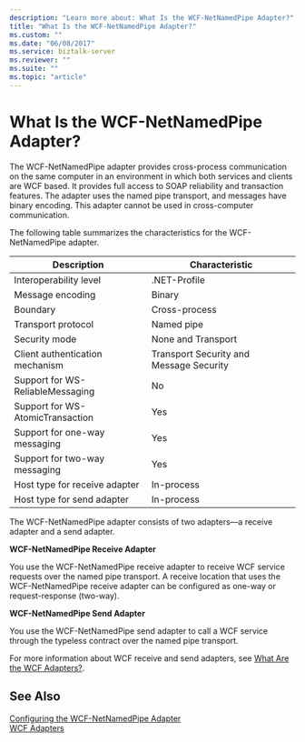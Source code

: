 ```yaml
---
description: "Learn more about: What Is the WCF-NetNamedPipe Adapter?"
title: "What Is the WCF-NetNamedPipe Adapter?"
ms.custom: ""
ms.date: "06/08/2017"
ms.service: biztalk-server
ms.reviewer: ""
ms.suite: ""
ms.topic: "article"
---
```

# What Is the WCF-NetNamedPipe Adapter?
The WCF-NetNamedPipe adapter provides cross-process communication on the same computer in an environment in which both services and clients are WCF based. It provides full access to SOAP reliability and transaction features. The adapter uses the named pipe transport, and messages have binary encoding. This adapter cannot be used in cross-computer communication.  
  
 The following table summarizes the characteristics for the WCF-NetNamedPipe adapter.  
  
|Description|Characteristic|  
|-----------------|--------------------|  
|Interoperability level|.NET-Profile|  
|Message encoding|Binary|  
|Boundary|Cross-process|  
|Transport protocol|Named pipe|  
|Security mode|None and Transport|  
|Client authentication mechanism|Transport Security and Message Security|  
|Support for WS-ReliableMessaging|No|  
|Support for WS-AtomicTransaction|Yes|  
|Support for one-way messaging|Yes|  
|Support for two-way messaging|Yes|  
|Host type for receive adapter|In-process|  
|Host type for send adapter|In-process|  
  
 The WCF-NetNamedPipe adapter consists of two adapters—a receive adapter and a send adapter.  
  
 **WCF-NetNamedPipe Receive Adapter**  
  
 You use the WCF-NetNamedPipe receive adapter to receive WCF service requests over the named pipe transport. A receive location that uses the WCF-NetNamedPipe receive adapter can be configured as one-way or request-response (two-way).  
  
 **WCF-NetNamedPipe Send Adapter**  
  
 You use the WCF-NetNamedPipe send adapter to call a WCF service through the typeless contract over the named pipe transport.  
  
 For more information about WCF receive and send adapters, see [What Are the WCF Adapters?](../core/what-are-the-wcf-adapters.md).  
  
## See Also  
 [Configuring the WCF-NetNamedPipe Adapter](../core/configuring-the-wcf-netnamedpipe-adapter.md)   
 [WCF Adapters](../core/wcf-adapters.md)
